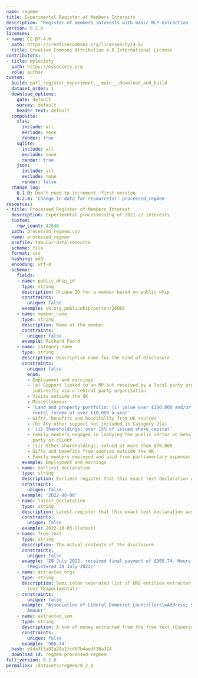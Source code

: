 ```yaml
---
name: regmem
title: Experimental Register of Members Interests
description: "Register of members interests with basic NLP extraction (unmaintained)\n"
version: 0.2.0
licenses:
- name: CC-BY-4.0
  path: https://creativecommons.org/licenses/by/4.0/
  title: Creative Commons Attribution 4.0 International License
contributors:
- title: mySociety
  path: https://mysociety.org
  role: author
custom:
  build: parl_register_experiment.__main__:download_and_build
  dataset_order: 1
  download_options:
    gate: default
    survey: default
    header_text: default
  composite:
    xlsx:
      include: all
      exclude: none
      render: true
    sqlite:
      include: all
      exclude: none
      render: true
    json:
      include: all
      exclude: none
      render: false
  change_log:
    0.1.0: Don't need to increment, first version
    0.2.0: 'Change in data for resource(s): processed_regmem'
resources:
- title: Processed Register of Members Interest
  description: Experimental processessing of 2021-22 interests
  custom:
    row_count: 42846
  path: processed_regmem.csv
  name: processed_regmem
  profile: tabular-data-resource
  scheme: file
  format: csv
  hashing: md5
  encoding: utf-8
  schema:
    fields:
    - name: public_whip_id
      type: string
      description: Unique ID for a member based on public whip
      constraints:
        unique: false
      example: uk.org.publicwhip/person/26086
    - name: member_name
      type: string
      description: Name of the member
      constraints:
        unique: false
      example: Richard Foord
    - name: category_name
      type: string
      description: Descriptive name for the kind of disclosure
      constraints:
        unique: false
        enum:
        - Employment and earnings
        - (a) Support linked to an MP but received by a local party organisation or
          indirectly via a central party organisation
        - Visits outside the UK
        - Miscellaneous
        - 'Land and property portfolio: (i) value over £100,000 and/or (ii) giving
          rental income of over £10,000 a year'
        - Gifts, benefits and hospitality from UK sources
        - (b) Any other support not included in Category 2(a)
        - '(i) Shareholdings: over 15% of issued share capital'
        - Family members engaged in lobbying the public sector on behalf of a third
          party or client
        - (ii) Other shareholdings, valued at more than £70,000
        - Gifts and benefits from sources outside the UK
        - Family members employed and paid from parliamentary expenses
      example: Employment and earnings
    - name: earliest_declaration
      type: string
      description: Earliest register that this exact text declaration was made
      constraints:
        unique: false
      example: '2022-08-08'
    - name: latest_declaration
      type: string
      description: Latest register that this exact text declaration was made
      constraints:
        unique: false
      example: 2022-10-03 (latest)
    - name: free_text
      type: string
      description: The actual contents of the disclosure
      constraints:
        unique: false
      example: '28 July 2022, received final payment of £905.74. Hours: 3.95 hrs.
        (Registered 28 July 2022)'
    - name: extracted_orgs
      type: string
      description: Semi colon seperated list of ORG entities extracted from the free
        text (Experimental)
      constraints:
        unique: false
      example: "Association of Liberal Democrat Councillors\nAddress; Salford M5 3EQ\n\
        Amount"
    - name: extracted_sum
      type: string
      description: A sum of money extracted from the free text (Experimental)
      constraints:
        unique: false
      example: '905.74'
  hash: e1da3f3a92a29a2fc407b4aedf38a324
  download_id: regmem-processed-regmem
full_version: 0.2.0
permalink: /datasets/regmem/0_2_0
---
```

